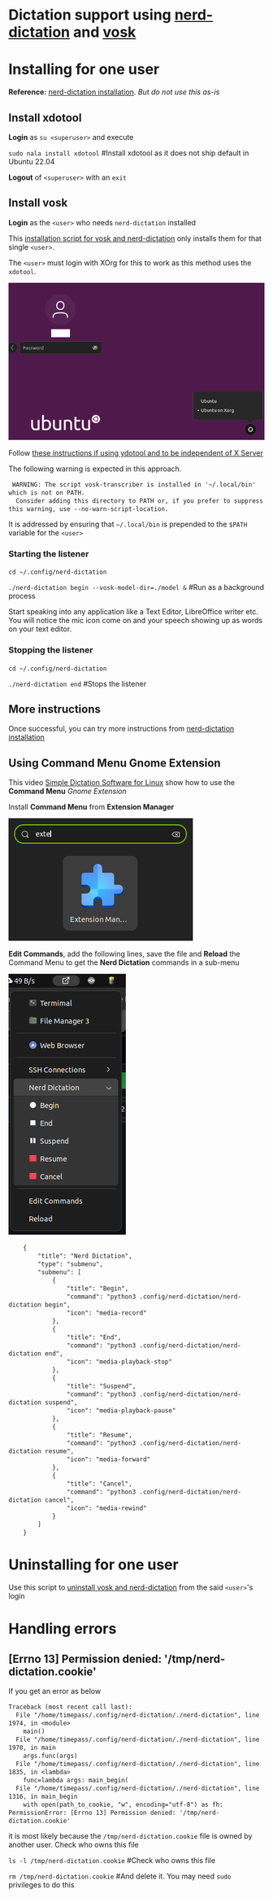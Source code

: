 # Dictation support using [nerd-dictation](https://github.com/ideasman42/nerd-dictation) and [vosk](https://alphacephei.com/vosk/)

# Installing for one user

**Reference:** [nerd-dictation installation](https://github.com/ideasman42/nerd-dictation?tab=readme-ov-file#install). *But do not use this as-is*

## Install xdotool
**Login** as `su <superuser>` and execute

`sudo nala install xdotool` #Install xdotool as it does not ship default in Ubuntu 22.04

**Logout** of `<superuser>` with an `exit`

## Install vosk
**Login** as the `<user>` who needs `nerd-dictation` installed

This [installation script for vosk and nerd-dictation](install%20vosk_nerd-dictation.sh) only installs them for that single `<user>`. 

The `<user>` must login with XOrg for this to work as this method uses the `xdotool`.


![Login with Xorg](Login%20with%20Xorg.png)


Follow [these instructions if using ydotool and to be independent of X Server](https://github.com/ideasman42/nerd-dictation/blob/main/readme-ydotool.rst)


The following warning is expected in this approach. 
```
 WARNING: The script vosk-transcriber is installed in '~/.local/bin' which is not on PATH.
  Consider adding this directory to PATH or, if you prefer to suppress this warning, use --no-warn-script-location.
```
It is addressed by ensuring that `~/.local/bin` is prepended to the `$PATH` variable for the `<user>`

### Starting the listener

`cd ~/.config/nerd-dictation`

`./nerd-dictation begin --vosk-model-dir=./model &` #Run as a background process

Start speaking into any application like a Text Editor, LibreOffice writer etc. You will notice the mic icon come on and your speech showing up as words on your text editor.


### Stopping the listener

`cd ~/.config/nerd-dictation`

`./nerd-dictation end` #Stops the listener

## More instructions
Once successful, you can try more instructions from [nerd-dictation installation](https://github.com/ideasman42/nerd-dictation?tab=readme-ov-file#install)

## Using Command Menu Gnome Extension

This video [Simple Dictation Software for Linux](https://youtu.be/Cw1SESc8sdA) show how to use the **Command Menu** *Gnome Extension*

Install **Command Menu** from **Extension Manager**

![Extension Manager.png](Extension%20Manager.png)


**Edit Commands**, add the following lines, save the file and **Reload** the Command Menu to get the **Nerd Dictation** commands in a sub-menu


![Command Menu - edited with Submenu.png](Command%20Menu%20-%20edited%20with%20Submenu.png)
``` ,
    {
        "title": "Nerd Dictation",
        "type": "submenu",
        "submenu": [
            {
                "title": "Begin",
                "command": "python3 .config/nerd-dictation/nerd-dictation begin",
                "icon": "media-record"
            },
            {
                "title": "End",
                "command": "python3 .config/nerd-dictation/nerd-dictation end",
                "icon": "media-playback-stop"
            },
            {
                "title": "Suspend",
                "command": "python3 .config/nerd-dictation/nerd-dictation suspend",
                "icon": "media-playback-pause"
            },
            {
                "title": "Resume",
                "command": "python3 .config/nerd-dictation/nerd-dictation resume",
                "icon": "media-forward"
            },
            {
                "title": "Cancel",
                "command": "python3 .config/nerd-dictation/nerd-dictation cancel",
                "icon": "media-rewind"
            }
        ]
    }
```

# Uninstalling for one user
Use this script to [uninstall vosk and nerd-dictation](uninstall%20vosk_nerd-dictation.sh) from the said `<user>`'s login



# Handling errors

## [Errno 13] Permission denied: '/tmp/nerd-dictation.cookie'

If you get an error as below
```
Traceback (most recent call last):
  File "/home/timepass/.config/nerd-dictation/./nerd-dictation", line 1974, in <module>
    main()
  File "/home/timepass/.config/nerd-dictation/./nerd-dictation", line 1970, in main
    args.func(args)
  File "/home/timepass/.config/nerd-dictation/./nerd-dictation", line 1835, in <lambda>
    func=lambda args: main_begin(
  File "/home/timepass/.config/nerd-dictation/./nerd-dictation", line 1316, in main_begin
    with open(path_to_cookie, "w", encoding="utf-8") as fh:
PermissionError: [Errno 13] Permission denied: '/tmp/nerd-dictation.cookie'
```
it is most likely because the `/tmp/nerd-dictation.cookie` file is owned by another user. Check who owns this file

`ls -l /tmp/nerd-dictation.cookie` #Check who owns this file

`rm /tmp/nerd-dictation.cookie` #And delete it. You may need `sudo` privileges to do this







